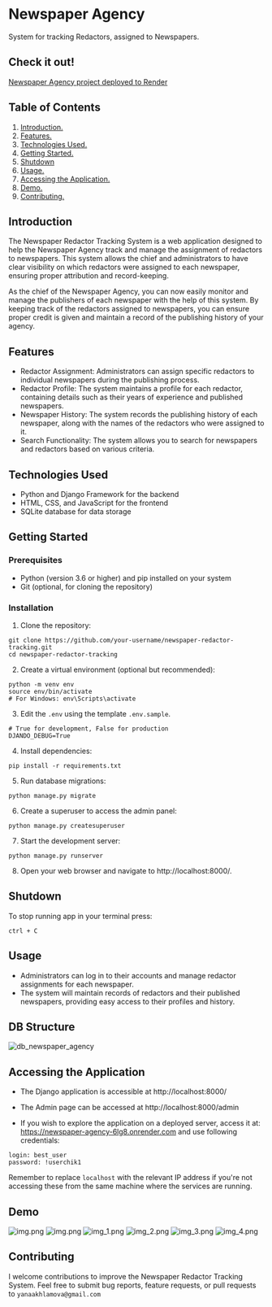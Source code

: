 # Newspaper Agency

System for tracking Redactors, assigned to Newspapers.

## Check it out!
[Newspaper Agency project deployed to Render](https://newspaper-agency-6lg8.onrender.com)

## Table of Contents
1. [ Introduction. ](#introduction)
2. [ Features. ](#features)
3. [ Technologies Used. ](#technologies-used)
4. [ Getting Started. ](#getting-started)
5. [ Shutdown ](#shutdown)
6. [ Usage. ](#usage)
7. [ Accessing the Application. ](#accessing-the-application)
8. [ Demo. ](#demo)
8. [ Contributing. ](#contributing)

## Introduction

The Newspaper Redactor Tracking System is a web application designed to help the Newspaper Agency track and manage the assignment of redactors to newspapers. This system allows the chief and administrators to have clear visibility on which redactors were assigned to each newspaper, ensuring proper attribution and record-keeping.

As the chief of the Newspaper Agency, you can now easily monitor and manage the publishers of each newspaper with the help of this system. By keeping track of the redactors assigned to newspapers, you can ensure proper credit is given and maintain a record of the publishing history of your agency.

## Features
* Redactor Assignment: Administrators can assign specific redactors to individual newspapers during the publishing process.
* Redactor Profile: The system maintains a profile for each redactor, containing details such as their years of experience and published newspapers.
* Newspaper History: The system records the publishing history of each newspaper, along with the names of the redactors who were assigned to it.
* Search Functionality: The system allows you to search for newspapers and redactors based on various criteria.

## Technologies Used

* Python and Django Framework for the backend
* HTML, CSS, and JavaScript for the frontend
* SQLite database for data storage

## Getting Started

### Prerequisites
* Python (version 3.6 or higher) and pip installed on your system
* Git (optional, for cloning the repository)

### Installation
1. Clone the repository:
```
git clone https://github.com/your-username/newspaper-redactor-tracking.git
cd newspaper-redactor-tracking
```

2. Create a virtual environment (optional but recommended):
```
python -m venv env
source env/bin/activate      
# For Windows: env\Scripts\activate
```
3.  Edit the `.env` using the template `.env.sample`.

```
# True for development, False for production
DJANDO_DEBUG=True
```

4. Install dependencies:
```
pip install -r requirements.txt
```

5. Run database migrations:
```
python manage.py migrate
```

6. Create a superuser to access the admin panel:
```
python manage.py createsuperuser
```

7. Start the development server:
```
python manage.py runserver
```

8. Open your web browser and navigate to http://localhost:8000/.

## Shutdown
To stop running app in your terminal press:
```
ctrl + C
```

## Usage
* Administrators can log in to their accounts and manage redactor assignments for each newspaper.
* The system will maintain records of redactors and their published newspapers, providing easy access to their profiles and history.

## DB Structure
![db_newspaper_agency](https://github.com/yakhlamova/newspaper_agency/assets/132567947/053f53d8-b76e-4faf-89b5-6caf6e7fd8ee)



## Accessing the Application
* The Django application is accessible at http://localhost:8000/
* The Admin page can be accessed at http://localhost:8000/admin

* If you wish to explore the application on a deployed server, access it at: https://newspaper-agency-6lg8.onrender.com and use following credentials:
```
login: best_user
password: !userchik1
```

Remember to replace `localhost` with the relevant IP address if you're not accessing these from the same machine where the services are running.

## Demo

![img.png](images_for_readme/home.png)
![img.png](images_for_readme/newsp.png)
![img_1.png](images_for_readme/img_1.png)
![img_2.png](images_for_readme/img_2.png)
![img_3.png](images_for_readme/img_3.png)
![img_4.png](images_for_readme/img_4.png)

## Contributing
I welcome contributions to improve the Newspaper Redactor Tracking System. Feel free to submit bug reports, feature requests, or pull requests to `yanaakhlamova@gmail.com`
